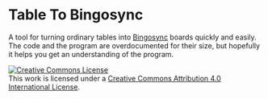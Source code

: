 # Table To Bingosync
A tool for turning ordinary tables into [Bingosync](https://bingosync.com/) boards quickly and easily. The code and the program are overdocumented for their size, but hopefully it helps you get an understanding of the program.

<a rel="license" href="http://creativecommons.org/licenses/by/4.0/"><img alt="Creative Commons License" style="border-width:0" src="https://i.creativecommons.org/l/by/4.0/88x31.png" /></a><br />This work is licensed under a <a rel="license" href="http://creativecommons.org/licenses/by/4.0/">Creative Commons Attribution 4.0 International License</a>.
